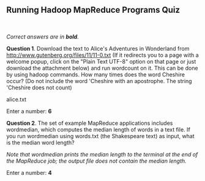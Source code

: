 ## Running Hadoop MapReduce Programs Quiz
<br>

_Correct answers are in **bold**._
<br>

**Question 1**. Download the text to Alice's Adventures in Wonderland from http://www.gutenberg.org/files/11/11-0.txt (If it redirects you to a page with a welcome popup, click on the "Plain Text UTF-8" option on that page or just download the attachment below) and run wordcount on it. This can be done by using hadoop commands. How many times does the word Cheshire occur? (Do not include the word 'Cheshire with an apostrophe. The string 'Cheshire does not count)

alice.txt

Enter a number:
**6**

**Question 2**. The set of example MapReduce applications includes wordmedian, which computes the median length of words in a text file. If you run wordmedian using words.txt (the Shakespeare text) as input, what is the median word length?

_Note that wordmedian prints the median length to the terminal at the end of the MapReduce job; the output file does not contain the median length._

Enter a number:
**4**
